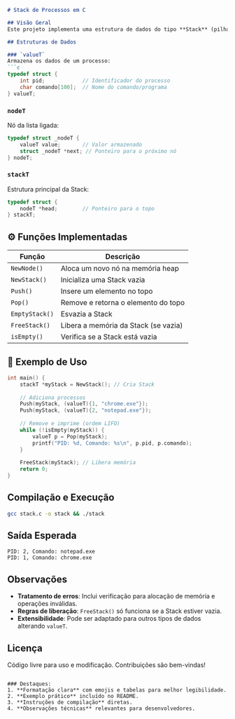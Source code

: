 ```markdown
# Stack de Processos em C

## Visão Geral
Este projeto implementa uma estrutura de dados do tipo **Stack** (pilha) em C, especializada para armazenar informações de processos (PID e nome do comando). A implementação utiliza listas ligadas e inclui operações básicas como `Push`, `Pop` e verificação de estado.

## Estruturas de Dados

### `valueT`
Armazena os dados de um processo:
```c
typedef struct {
    int pid;            // Identificador do processo
    char comando[100];  // Nome do comando/programa
} valueT;
```

### `nodeT`
Nó da lista ligada:
```c
typedef struct _nodeT {
    valueT value;       // Valor armazenado
    struct _nodeT *next; // Ponteiro para o próximo nó
} nodeT;
```

### `stackT`
Estrutura principal da Stack:
```c
typedef struct {
    nodeT *head;        // Ponteiro para o topo
} stackT;
```

## ⚙️ Funções Implementadas

| Função         | Descrição                                      |
|----------------|-----------------------------------------------|
| `NewNode()`    | Aloca um novo nó na memória heap              |
| `NewStack()`   | Inicializa uma Stack vazia                    |
| `Push()`       | Insere um elemento no topo                    |
| `Pop()`        | Remove e retorna o elemento do topo           |
| `EmptyStack()` | Esvazia a Stack                               |
| `FreeStack()`  | Libera a memória da Stack (se vazia)          |
| `isEmpty()`    | Verifica se a Stack está vazia                |

## 🚀 Exemplo de Uso
```c
int main() {
    stackT *myStack = NewStack(); // Cria Stack
    
    // Adiciona processos
    Push(myStack, (valueT){1, "chrome.exe"});
    Push(myStack, (valueT){2, "notepad.exe"});
    
    // Remove e imprime (ordem LIFO)
    while (!isEmpty(myStack)) {
        valueT p = Pop(myStack);
        printf("PID: %d, Comando: %s\n", p.pid, p.comando);
    }
    
    FreeStack(myStack); // Libera memória
    return 0;
}
```

## Compilação e Execução
```bash
gcc stack.c -o stack && ./stack
```

## Saída Esperada
```
PID: 2, Comando: notepad.exe
PID: 1, Comando: chrome.exe
```

## Observações
- **Tratamento de erros**: Inclui verificação para alocação de memória e operações inválidas.
- **Regras de liberação**: `FreeStack()` só funciona se a Stack estiver vazia.
- **Extensibilidade**: Pode ser adaptado para outros tipos de dados alterando `valueT`.

## Licença
Código livre para uso e modificação. Contribuições são bem-vindas!
``` 

### Destaques:
1. **Formatação clara** com emojis e tabelas para melhor legibilidade.
2. **Exemplo prático** incluído no README.
3. **Instruções de compilação** diretas.
4. **Observações técnicas** relevantes para desenvolvedores.